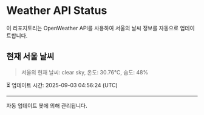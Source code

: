 
# Weather API Status

이 리포지토리는 OpenWeather API를 사용하여 서울의 날씨 정보를 자동으로 업데이트합니다.

## 현재 서울 날씨
> 서울의 현재 날씨: clear sky, 온도: 30.76°C, 습도: 48%

⏳ 업데이트 시간: 2025-09-03 04:56:24 (UTC)

---
자동 업데이트 봇에 의해 관리됩니다.
